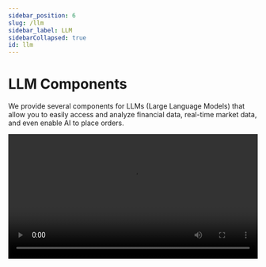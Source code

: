 ```yaml
---
sidebar_position: 6
slug: /llm
sidebar_label: LLM
sidebarCollapsed: true
id: llm
---
```


# LLM Components

We provide several components for LLMs (Large Language Models) that allow you to easily access and analyze financial data, real-time market data, and even enable AI to place orders.

<video src="https://pub.lbkrs.com/files/202503/SGozJNWBfYpta73i/longport-mcp.mp4" width="100%" autoplay loop controls  />

Yes, you can use our LLM components through the LongPort OpenAPI. Start today!

## LLMs Text

The OpenAPI documentation follows the [LLMs Text](https://llmstxt.org/) standard, providing [llms.txt](https://open.longportapp.com/llms.txt) and Markdown files for each document. Based on this LLMs Text, you can provide AI with a complete dictionary of LongPort OpenAPI documentation as a reference for AI-assisted development, enabling AI to generate more accurate code.

- [https://open.longportapp.com/llms.txt](https://open.longportapp.com/llms.txt) - Approximately 2104 tokens.

Each of our documents is also available in Markdown format. When accessing them, simply add the `.md` suffix to the URL.

For example:

- https://open.longportapp.com/docs/getting-started.md
- https://open.longportapp.com/docs/quote/pull/static.md

### Demo

<video src="https://assets.lbkrs.com/uploads/030b2d42-c693-4290-aff1-9cfa6d819644/92fcb37035f4cc6fea390f63d18da7b5.mp4" width="100%" autoplay loop controls  />

### Using in Cursor

Open Cursor, open the command palette (`Command + Shift + P`), search for and select **Add New Custom Docs** and enter the LongPort OpenAPI LLMs Text address in the dialog box:

```
https://open.longportapp.com/llms.txt
```

Once added successfully, the Cursor Settings will look like this:

<img src="https://assets.lbkrs.com/uploads/5d5d037f-d8fb-42ed-aa5e-6c59bd65d066/scr-20250423-qrgl.png" />

Next, in an AI conversation, you can select the Docs you just added under the `docs` menu of **@Add Context**. This allows the AI to use these documents as context in subsequent conversations.

<img src="https://assets.lbkrs.com/uploads/4c3c37d5-ead7-4854-8c8d-e8e77cdcd967/scr-20250423-qoxl.png" />

## MCP

We are building an [MCP](https://modelcontextprotocol.io/) implementation for LongPort OpenAPI (based on our SDK), which you can use on any platform that supports [MCP](https://modelcontextprotocol.io/).

It is also open-sourced in our GitHub organization.

[https://github.com/longportapp/openapi](https://github.com/longportapp/openapi/tree/main/mcp)

### Installation

Before starting, read the [Getting Started](/docs/getting-started) guide and obtain your `LONGPORT_APP_KEY`, `LONGPORT_APP_SECRET`, and `LONGPORT_ACCESS_TOKEN`.

#### macOS or Linux

You can run the following script in the terminal to install directly:

```bash
curl -sSL https://raw.githubusercontent.com/longportapp/openapi/refs/heads/main/mcp/install | bash
```

After the script finishes, `longport-mcp` will be installed in the `/usr/local/bin/` directory. Run the following command to verify the installation:

```bash
longport-mcp -h
```

#### Windows

Visit [https://github.com/longportapp/openapi/releases](https://github.com/longportapp/openapi/releases) to download `longport-mcp-x86_64-pc-windows-msvc.zip` and extract `longport-mcp.exe`.

### Example Prompts

Once you done server setup, and connected, you can talk with AI:

- What's the current price of AAPL and TSLA stock?
- How has Tesla performed over the past month?
- Show me the current values of major market indices.
- What's the stock price history for TSLA, AAPL over the last year?
- Compare the performance of TSLA, AAPL and NVDA over the past 3 months.
- Generate a portfolio performance chart for my holding stocks, and return me with data table and pie chart (Just return result no code).
- Check the price of the stocks I hold today, and if they fall/rise by more than 3%, sell(If fall, buy if rise) 1/3 at the market price.

### Using in Cursor

Open the command palette (`Command + Shift + P`), select **Cursor Settings** to enter the Cursor Settings interface, and select **MCP Servers**. Click the **Add new global MCP server** button.

In the opened `mcp.json` file, add the following content, replacing `your-app-key`, `your-app-secret`, and `your-access-token` with your actual values:

```json
{
  "mcpServers": {
    "longport-mcp": {
      "command": "/usr/local/bin/longport-mcp",
      "env": {
        "LONGPORT_APP_KEY": "your-app-key",
        "LONGPORT_APP_SECRET": "your-app-secret",
        "LONGPORT_ACCESS_TOKEN": "your-access-token"
      }
    }
  }
}
```

Demo:

<img src="https://assets.lbkrs.com/uploads/415db9a3-a5e7-4610-87d7-75cf7146c706/scr-20250423-menf.png" />

### Cherry Studio Configuration

In this section, we will show you how to configure LongPort MCP in your AI chat (screenshots use [Cherry Studio](https://cherry-ai.com/)).

> NOTE: Please make sure your update the Cherry Studio to newest version.

**Using STDIO Mode:**

Ensure you have configured the environment variables and installed the `longport-mcp` command-line tool on your system.

![](https://pub.lbkrs.com/files/202503/QRuojGfGL1Lay7rs/SCR-20250331-jajy.png)

For Windows, you can configure like this:

![](https://assets.lbctrl.com/uploads/4ff72c40-b651-438d-a98d-71dd76d78014/scr-20250814-nfrg.png)

If your in China, you may need to add `LONGPORT_REGION=cn` into your environment config.

```
LONGPORT_REGION=cn
```